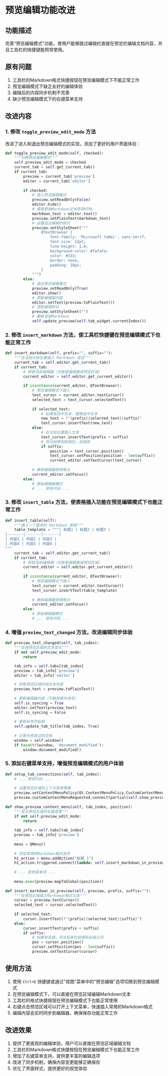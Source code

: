 # 预览编辑功能改进

## 功能描述

完善"预览编辑模式"功能，使用户能够跳过编辑栏直接在预览栏编辑文档内容，并且工具栏的快捷键能照常使用。

## 原有问题

1. 工具栏的Markdown格式快捷按钮在预览编辑模式下不能正常工作
2. 预览编辑模式下缺乏友好的编辑体验
3. 编辑后的内容同步机制不完善
4. 缺少预览编辑模式下的右键菜单支持

## 改进内容

### 1. 修改 `toggle_preview_edit_mode` 方法

改进了进入和退出预览编辑模式的实现，添加了更好的用户界面体验：

```python
def toggle_preview_edit_mode(self, checked):
    """切换预览编辑模式"""
    self.preview_edit_mode = checked
    current_tab = self.get_current_tab()
    if current_tab:
        preview = current_tab['preview']
        editor = current_tab['editor']
        
        if checked:
            # 进入预览编辑模式
            preview.setReadOnly(False)
            editor.hide()
            # 使用原始Markdown文本而非HTML
            markdown_text = editor.text()
            preview.setPlainText(markdown_text)
            # 设置适合编辑的样式
            preview.setStyleSheet("""
                QTextBrowser {
                    font-family: 'Microsoft YaHei', sans-serif;
                    font-size: 12pt;
                    line-height: 1.6;
                    background-color: #fafafa;
                    color: #333;
                    border: none;
                    padding: 10px;
                }
            """)
        else:
            # 退出预览编辑模式
            preview.setReadOnly(True)
            editor.show()
            # 更新编辑器内容
            editor.setText(preview.toPlainText())
            # 清除编辑样式
            preview.setStyleSheet("")
            # 重新渲染Markdown
            self.update_preview(self.tab_widget.currentIndex())
```

### 2. 修改 `insert_markdown` 方法，使工具栏快捷键在预览编辑模式下也能正常工作

```python
def insert_markdown(self, prefix="", suffix=""):
    """在当前光标位置插入 Markdown 语法"""
    current_tab = self.editor.get_current_tab()
    if current_tab:
        # 获取当前编辑器（可能是编辑器或预览区域）
        current_editor = self.editor.get_current_editor()
        
        if isinstance(current_editor, QTextBrowser):
            # 预览编辑模式下插入
            text_cursor = current_editor.textCursor()
            selected_text = text_cursor.selectedText()
            
            if selected_text:
                # 如果有选中文本，替换选中文本
                new_text = f"{prefix}{selected_text}{suffix}"
                text_cursor.insertText(new_text)
            else:
                # 在光标位置插入文本
                text_cursor.insertText(prefix + suffix)
                # 将光标移回前缀后，后缀前
                if suffix:
                    position = text_cursor.position()
                    text_cursor.setPosition(position - len(suffix))
                    current_editor.setTextCursor(text_cursor)
            
            # 确保编辑器获得焦点
            current_editor.setFocus()
        else:
            # 原始编辑器模式
            # ... 原有代码 ...
```

### 3. 修改 `insert_table` 方法，使表格插入功能在预览编辑模式下也能正常工作

```python
def insert_table(self):
    """插入一个基本的 Markdown 表格"""
    table_template = """| 标题1 | 标题2 | 标题3 |
|-------|-------|-------|
| 内容1 | 内容2 | 内容3 |
| 内容4 | 内容5 | 内容6 |
"""
    current_tab = self.editor.get_current_tab()
    if current_tab:
        # 获取当前编辑器（可能是编辑器或预览区域）
        current_editor = self.editor.get_current_editor()
        
        if isinstance(current_editor, QTextBrowser):
            # 预览编辑模式下插入
            text_cursor = current_editor.textCursor()
            text_cursor.insertText(table_template)
            
            # 确保编辑器获得焦点
            current_editor.setFocus()
        else:
            # 原始编辑器模式
            # ... 原有代码 ...
```

### 4. 增强 `preview_text_changed` 方法，改进编辑同步体验

```python
def preview_text_changed(self, tab_index):
    """处理预览区域的文本变化"""
    if not self.preview_edit_mode:
        return

    tab_info = self.tabs[tab_index]
    preview = tab_info['preview']
    editor = tab_info['editor']

    # 获取预览区域的纯文本内容
    preview_text = preview.toPlainText()
    
    # 更新编辑器内容（不触发额外信号）
    self.is_syncing = True
    editor.setText(preview_text)
    self.is_syncing = False
    
    # 更新标签页标题
    self.update_tab_title(tab_index, True)
    
    # 记录为修改过的文档
    window = self.window()
    if hasattr(window, 'document_modified'):
        window.document_modified()
```

### 5. 添加右键菜单支持，增强预览编辑模式的用户体验

```python
def setup_tab_connections(self, tab_index):
    # ... 原有代码 ...
    
    # 设置预览区域的上下文菜单策略
    preview.setContextMenuPolicy(Qt.ContextMenuPolicy.CustomContextMenu)
    preview.customContextMenuRequested.connect(partial(self.show_preview_context_menu, tab_index))
    
def show_preview_context_menu(self, tab_index, position):
    """显示预览区域的右键菜单"""
    if not self.preview_edit_mode:
        return
        
    tab_info = self.tabs[tab_index]
    preview = tab_info['preview']
    
    menu = QMenu()
    
    # 添加常用的Markdown格式选项
    h1_action = menu.addAction("标题 1")
    h1_action.triggered.connect(lambda: self.insert_markdown_in_preview(preview, "# "))
    
    # ... 其他菜单项 ...
    
    menu.exec(preview.mapToGlobal(position))
    
def insert_markdown_in_preview(self, preview, prefix, suffix=""):
    """在预览区域插入Markdown格式文本"""
    cursor = preview.textCursor()
    selected_text = cursor.selectedText()
    
    if selected_text:
        cursor.insertText(f"{prefix}{selected_text}{suffix}")
    else:
        cursor.insertText(prefix + suffix)
        if suffix:
            # 如果有后缀，将光标放在前缀和后缀之间
            pos = cursor.position()
            cursor.setPosition(pos - len(suffix))
            preview.setTextCursor(cursor)
```

## 使用方法

1. 使用 `Ctrl+E` 快捷键或通过"视图"菜单中的"预览编辑"选项切换到预览编辑模式
2. 在预览编辑模式下，可以直接在预览区域编辑Markdown文本
3. 工具栏的格式快捷按钮在预览编辑模式下也能正常使用
4. 右键点击预览区域可以打开上下文菜单，快速插入常用的Markdown格式
5. 编辑内容会实时同步到编辑器，确保保存功能正常工作

## 改进效果

1. 提供了更直观的编辑体验，用户可以直接在预览区域编辑文档
2. 工具栏的Markdown格式快捷按钮在预览编辑模式下也能正常工作
3. 增加了右键菜单支持，提供更丰富的编辑选项
4. 改进了同步机制，确保内容变更能够正确保存
5. 优化了界面样式，提供更好的视觉体验 